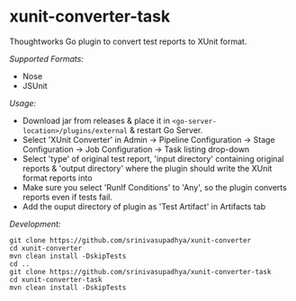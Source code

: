 xunit-converter-task
====================

Thoughtworks Go plugin to convert test reports to XUnit format.

*Supported Formats:*

* Nose
* JSUnit

*Usage:*

* Download jar from releases & place it in `<go-server-location>/plugins/external` & restart Go Server.
* Select 'XUnit Converter' in Admin -> Pipeline Configuration -> Stage Configuration -> Job Configuration -> Task listing drop-down
* Select 'type' of original test report, 'input directory' containing original reports & 'output directory' where the plugin should write the XUnit format reports into
* Make sure you select 'RunIf Conditions' to 'Any', so the plugin converts reports even if tests fail.
* Add the ouput directory of plugin as 'Test Artifact' in Artifacts tab

*Development:*

```
git clone https://github.com/srinivasupadhya/xunit-converter
cd xunit-converter
mvn clean install -DskipTests
cd ..
git clone https://github.com/srinivasupadhya/xunit-converter-task
cd xunit-converter-task
mvn clean install -DskipTests
```

